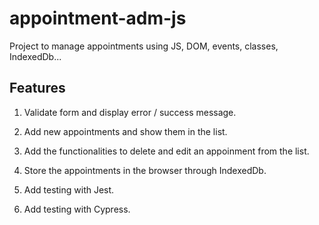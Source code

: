# appointment-adm-js

Project to manage appointments using JS, DOM, events, classes, IndexedDb...

## Features

1. Validate form and display error / success message.

2. Add new appointments and show them in the list.

3. Add the functionalities to delete and edit an appoinment from the list.

4. Store the appointments in the browser through IndexedDb.

5. Add testing with Jest.

6. Add testing with Cypress.